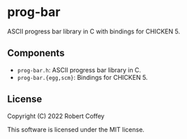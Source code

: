 # prog-bar

ASCII progress bar library in C with bindings for CHICKEN 5.


## Components

- `prog-bar.h`: ASCII progress bar library in C.
- `prog-bar.{egg,scm}`: Bindings for CHICKEN 5.


## License

Copyright (C) 2022 Robert Coffey

This software is licensed under the MIT license.
